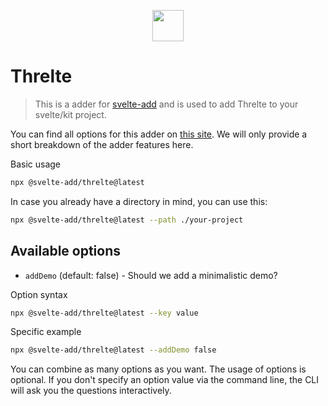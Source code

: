 
<p align="center">
    <img src="https://svelte-add.com/adder/threlte/logo.svg" height="50" />
</p>

# Threlte

> This is a adder for [svelte-add](https://svelte-add.com) and is used to add Threlte to your svelte/kit project.

You can find all options for this adder on [this site](https://svelte-add.com/adder/threlte). We will only provide a short breakdown of the adder features here.

Basic usage
```sh
npx @svelte-add/threlte@latest
```

In case you already have a directory in mind, you can use this:
```sh
npx @svelte-add/threlte@latest --path ./your-project
```


## Available options

    
- `addDemo` (default: false) - Should we add a minimalistic demo?


Option syntax
```sh
npx @svelte-add/threlte@latest --key value
```

Specific example
```sh
npx @svelte-add/threlte@latest --addDemo false
```

You can combine as many options as you want. The usage of options is optional. If you don't specify an option value via the command line, the CLI will ask you the questions interactively.

